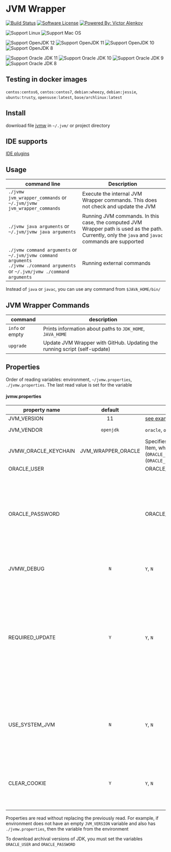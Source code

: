 # JVM Wrapper

[![Build Status](https://travis-ci.org/itbasis/jvm-wrapper.svg?branch=master)](https://travis-ci.org/itbasis/jvm-wrapper)
[![Software License](https://img.shields.io/badge/license-MIT-brightgreen.svg?style=flat-square)](/LICENSE)
[![Powered By: Victor Alenkov](https://img.shields.io/badge/powered%20by-Victor%20Alenkov-green.svg?style=flat-square)](https://github.com/BorzdeG)

![Support Linux](https://img.shields.io/badge/support%20OS-Linux-green.svg?style=flat-square)
![Support Mac OS](https://img.shields.io/badge/support%20OS-Mac%20OS-green.svg?style=flat-square)

![Support OpenJDK 12](https://img.shields.io/badge/support%20OpenJDK-12-green.svg?style=flat-square)
![Support OpenJDK 11](https://img.shields.io/badge/support%20OpenJDK-11-green.svg?style=flat-square)
![Support OpenJDK 10](https://img.shields.io/badge/support%20OpenJDK-10-green.svg?style=flat-square)
![Support OpenJDK 8](https://img.shields.io/badge/support%20OpenJDK-8-green.svg?style=flat-square)

![Support Oracle JDK 11](https://img.shields.io/badge/support%20Oracle%20JDK-11-green.svg?style=flat-square)
![Support Oracle JDK 10](https://img.shields.io/badge/support%20Oracle%20JDK-10-red.svg?style=flat-square)
![Support Oracle JDK 9](https://img.shields.io/badge/support%20Oracle%20JDK-9-red.svg?style=flat-square)
![Support Oracle JDK 8](https://img.shields.io/badge/support%20Oracle%20JDK-8-green.svg?style=flat-square)


## Testing in docker images
`centos:centos6`, `centos:centos7`, `debian:wheezy`, `debian:jessie`, `ubuntu:trusty`, `opensuse:latest`, `base/archlinux:latest`

## Install

download file [jvmw](jvmw) in `~/.jvm/` or project directory

## IDE supports

[IDE plugins](https://github.com/itbasis/jvm-wrapper-ide-plugins/)

## Usage

|command line|Description|
|---|---|
|`./jvmw jvm_wrapper_commands` or `~/.jvm/jvmw jvm_wrapper_commands`|Execute the internal JVM Wrapper commands. This does not check and update the JVM|
|`./jvmw java arguments` or `~/.jvm/jvmw java arguments`|Running JVM commands. In this case, the computed JVM Wrapper path is used as the path. Currently, only the `java` and `javac` commands are supported|
|`./jvmw command arguments` or `~/.jvm/jvmw command arguments`<br/>`./jvmw ./command arguments` or `~/.jvm/jvmw ./command arguments`|Running external commands |

Instead of `java` or `javac`, you can use any command from `$JAVA_HOME/bin/`

## JVM Wrapper Commands

|command|description|
|---|---|
|`info` or empty|Prints information about paths to `JDK_HOME`, `JAVA_HOME`|
|`upgrade`|Update JVM Wrapper with GitHub. Updating the running script (self-update)|

## Properties
Order of reading variables: environment, `~/jvmw.properties`, `./jvmw.properties`. The last read value is set for the variable

#### jvmw.properties

|property name|default|examples|description|
|---|:---:|---|---|
|JVM_VERSION|11 |[see examples of configuration files](samples.properties)||
|JVM_VENDOR|`openjdk`|`oracle`, `openjdk`|`openjdk` = [OpenJDK](http://jdk.java.net/)<br/>`oracle` = [Oracle Site](http://www.oracle.com/technetwork/java/javase/downloads/index.html)||
|JVMW_ORACLE_KEYCHAIN|JVM_WRAPPER_ORACLE|Specifies the name of the Keychain Item, which stores the login (`ORACLE_USER`) and password (`ORACLE_PASSWORD`)|
|ORACLE_USER| |ORACLE_USER=user@example.com|
|ORACLE_PASSWORD| |ORACLE_PASSWORD=password|Value in the clear. It is recommended to use Keychain. If the parameter is not specified and the parameter `JVMW_ORACLE_KEYCHAIN` is not specified, an attempt will be made to find the password in Keychain by the parameter `ORACLE_USER`|
|JVMW_DEBUG|`N`|`Y`, `N`|If `JVMW_DEBUG`=`Y`, debugging information will be displayed in stderr|
|REQUIRED_UPDATE|`Y`|`Y`, `N`|If `REQUIRED_UPDATE`=`N`, then an attempt will not be made to load the JDK / JVM distributor. If the required version of JDK/JVM is not found locally, an error will be generated<br/>If `REQUIRED_UPDATE`=`Y` and the required version is not locally found, an attempt will be made to download the distribution from the Oracle website
|USE_SYSTEM_JVM|`N`|`Y`, `N`|If the requested version of JDK is present in the system, then it will be used. If you want to explicitly specify that the system JDK is not used, you must specify `USE_SYSTEM_JVM=N`|
|CLEAR_COOKIE|`Y`|`Y`, `N`|Delete authorization cookies after script completion. Set `Y` if the script runs several times in a row, so as not to re-authorize on the vendor site| 

Properties are read without replacing the previously read. For example, if environment does not have an empty `JVM_VERSION` variable and also has `./jvmw.properties`, then the variable from the environment

To download archival versions of JDK, you must set the variables `ORACLE_USER` and `ORACLE_PASSWORD`
